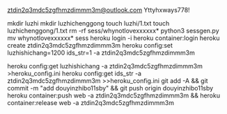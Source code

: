 ztdin2q3mdc5zgfhmzdimmm3m@outlook.com
Yttyhxways778!

mkdir luzhi
mkdir luzhichenggong
touch luzhi/1.txt
touch luzhichenggong/1.txt
rm -rf sess/whynotlovexxxxxx*
python3 sessgen.py
mv whynotlovexxxxxx* sess
heroku login -i
heroku container:login
heroku create ztdin2q3mdc5zgfhmzdimmm3m
heroku config:set luzhishichang=1200 ids_str=1 -a ztdin2q3mdc5zgfhmzdimmm3m

heroku config:get luzhishichang -a ztdin2q3mdc5zgfhmzdimmm3m >heroku_config.ini
heroku config:get ids_str -a ztdin2q3mdc5zgfhmzdimmm3m >>heroku_config.ini
git add -A && git commit -m "add douyinzhibo11sby" && git push origin douyinzhibo11sby
heroku container:push web -a ztdin2q3mdc5zgfhmzdimmm3m && heroku container:release web -a ztdin2q3mdc5zgfhmzdimmm3m